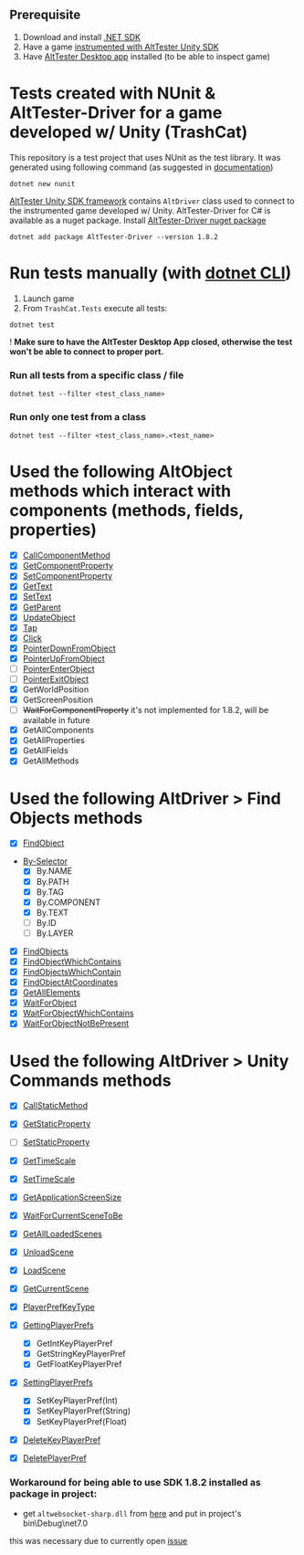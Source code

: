 ## Prerequisite

1. Download and install [.NET SDK](https://dotnet.microsoft.com/en-us/download)
2. Have a game [instrumented with AltTester Unity SDK](https://alttester.com/docs/sdk/pages/get-started.html#instrument-your-game-with-alttester-unity-sdk)
3. Have [AltTester Desktop app](https://alttester.com/alttester/) installed (to be able to inspect game)

# Tests created with NUnit & AltTester-Driver for a game developed w/ Unity (TrashCat)

This repository is a test project that uses NUnit as the test library. It was generated using following command (as suggested in [documentation](https://learn.microsoft.com/en-us/dotnet/core/testing/unit-testing-with-nunit#creating-the-test-project))

```
dotnet new nunit
```

[AltTester Unity SDK framework](https://alttester.com/docs/sdk/) contains `AltDriver` class used to connect to the instrumented game developed w/ Unity. AltTester-Driver for C# is available as a nuget package. Install [AltTester-Driver nuget package](https://www.nuget.org/packages/AltTester-Driver#versions-body-tab)

```
dotnet add package AltTester-Driver --version 1.8.2
```

# Run tests manually (with [dotnet CLI](https://learn.microsoft.com/en-us/dotnet/core/tools/dotnet-test))

1. Launch game
2. From `TrashCat.Tests` execute all tests:

```
dotnet test
```

! **Make sure to have the AltTester Desktop App closed, otherwise the test won't be able to connect to proper port.**

### Run all tests from a specific class / file

```
dotnet test --filter <test_class_name>
```

### Run only one test from a class

```
dotnet test --filter <test_class_name>.<test_name>
```

# Used the following AltObject methods which interact with components (methods, fields, properties)

- [x] [CallComponentMethod](https://alttester.com/docs/sdk/pages/commands.html#callcomponentmethod)
- [x] [GetComponentProperty](https://alttester.com/docs/sdk/pages/commands.html#getcomponentproperty)
- [x] [SetComponentProperty](https://alttester.com/docs/sdk/pages/commands.html#setcomponentproperty)
- [x] [GetText](https://alttester.com/docs/sdk/pages/commands.html#gettext)
- [x] [SetText](https://alttester.com/docs/sdk/pages/commands.html#settext)
- [x] [GetParent](https://alttester.com/docs/sdk/pages/commands.html#getparent)
- [x] [UpdateObject](https://alttester.com/docs/sdk/pages/commands.html#updateobject)
- [x] [Tap](https://alttester.com/docs/sdk/pages/commands.html#id1)
- [x] [Click](https://alttester.com/docs/sdk/pages/commands.html#id2)
- [x] [PointerDownFromObject](https://alttester.com/docs/sdk/pages/commands.html#pointerdown)
- [x] [PointerUpFromObject](https://alttester.com/docs/sdk/pages/commands.html#pointerup)
- [ ] [PointerEnterObject](https://alttester.com/docs/sdk/pages/commands.html#pointerenter)
- [ ] [PointerExitObject](https://alttester.com/docs/sdk/pages/commands.html#pointerexit)
- [x] GetWorldPosition
- [x] GetScreenPosition
- [ ] ~~WaitForComponentProperty~~ it's not implemented for 1.8.2, will be available in future
- [x] GetAllComponents
- [x] GetAllProperties
- [x] GetAllFields
- [x] GetAllMethods

# Used the following AltDriver > Find Objects methods
- [x] [FindObject](https://alttester.com/docs/sdk/pages/commands.html#findobject)
- [By-Selector](https://alttester.com/docs/sdk/pages/commands.html#by-selector)
    - [x] By.NAME
    - [x] By.PATH
    - [x] By.TAG
    - [x] By.COMPONENT
    - [x] By.TEXT
    - [ ] By.ID
    - [ ] By.LAYER
- [x] [FindObjects](https://alttester.com/docs/sdk/pages/commands.html#findobjects)
- [x] [FindObjectWhichContains](https://alttester.com/docs/sdk/pages/commands.html#findobjectwhichcontains)
- [x] [FindObjectsWhichContain](https://alttester.com/docs/sdk/pages/commands.html#findobjectswhichcontain)
- [x] [FindObjectAtCoordinates](https://alttester.com/docs/sdk/pages/commands.html#findobjectatcoordinates)
- [x] [GetAllElements](https://alttester.com/docs/sdk/pages/commands.html#getallelements)
- [x] [WaitForObject](https://alttester.com/docs/sdk/pages/commands.html#waitforobject)
- [x] [WaitForObjectWhichContains](https://alttester.com/docs/sdk/pages/commands.html#waitforobjectwhichcontains)
- [x] [WaitForObjectNotBePresent](https://alttester.com/docs/sdk/pages/commands.html#waitforobjectnotbepresent)

# Used the following AltDriver > Unity Commands methods
- [x] [CallStaticMethod](https://alttester.com/docs/sdk/pages/commands.html#callstaticmethod)
- [x] [GetStaticProperty](https://alttester.com/docs/sdk/pages/commands.html#getstaticproperty)
- [ ] [SetStaticProperty](https://alttester.com/docs/sdk/pages/commands.html#setstaticproperty)
- [x] [GetTimeScale](https://alttester.com/docs/sdk/pages/commands.html#gettimescale)
- [x] [SetTimeScale](https://alttester.com/docs/sdk/pages/commands.html#settimescale)
- [x] [GetApplicationScreenSize](https://alttester.com/docs/sdk/pages/commands.html#getapplicationscreensize)
- [x] [WaitForCurrentSceneToBe](https://alttester.com/docs/sdk/pages/commands.html#waitforcurrentscenetobe)
- [x] [GetAllLoadedScenes](https://alttester.com/docs/sdk/pages/commands.html#getallloadedscenes)
- [x] [UnloadScene](https://alttester.com/docs/sdk/pages/commands.html#unloadscene)
- [x] [LoadScene](https://alttester.com/docs/sdk/pages/commands.html#loadscene)
- [x] [GetCurrentScene](https://alttester.com/docs/sdk/pages/commands.html#getcurrentscene)
- [x] [PlayerPrefKeyType](https://alttester.com/docs/sdk/pages/commands.html#playerprefkeytype)
- [x] [GettingPlayerPrefs](https://alttester.com/docs/sdk/pages/commands.html#gettingplayerprefs)
    - [x] GetIntKeyPlayerPref
    - [x] GetStringKeyPlayerPref
    - [x] GetFloatKeyPlayerPref
- [x] [SettingPlayerPrefs](https://alttester.com/docs/sdk/pages/commands.html#settingplayerprefs)
    - [x] SetKeyPlayerPref(Int)
    - [x] SetKeyPlayerPref(String)
    - [x] SetKeyPlayerPref(Float)
- [x] [DeleteKeyPlayerPref](https://alttester.com/docs/sdk/pages/commands.html#deletekeyplayerpref)
- [x] [DeletePlayerPref](https://alttester.com/docs/sdk/pages/commands.html#deleteplayerpref)


### Workaround for being able to use SDK 1.8.2 installed as package in project:
- get `altwebsocket-sharp.dll` from [here](https://github.com/alttester/AltTester-Unity-SDK/tree/development/Assets/AltTester/3rdParty/websocket-sharp/netstandard2.0) and put in project's bin\Debug\net7.0

this was necessary due to currently open [issue](https://github.com/alttester/AltTester-Unity-SDK/issues/1192) 